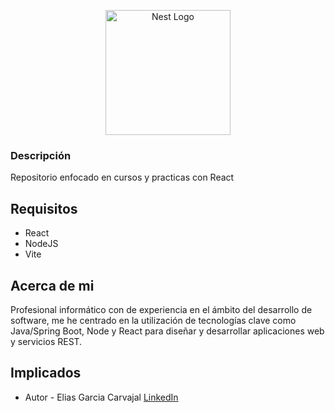 <p align="center">
  <a href="https://es.react.dev//" target="blank"><img src="https://upload.wikimedia.org/wikipedia/commons/thumb/a/a7/React-icon.svg/2300px-React-icon.svg.png" width="200" alt="Nest Logo" /></a>
</p>

### Descripción
Repositorio enfocado en cursos y practicas con React

## Requisitos
- React
- NodeJS
- Vite

## Acerca de mi

Profesional informático con de experiencia en el ámbito del desarrollo de software, me he centrado en la utilización de tecnologías clave como Java/Spring Boot, Node y React para diseñar y desarrollar aplicaciones web y servicios REST.

## Implicados
- Autor - Elias Garcia Carvajal [LinkedIn](www.linkedin.com/in/knoxknx)
